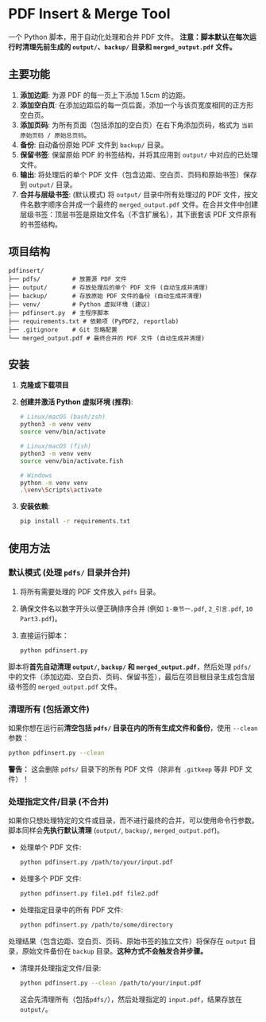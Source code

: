 # PDF Insert & Merge Tool

一个 Python 脚本，用于自动化处理和合并 PDF 文件。 **注意：脚本默认在每次运行时清理先前生成的 `output/`、`backup/` 目录和 `merged_output.pdf` 文件。**

## 主要功能

1.  **添加边距**: 为源 PDF 的每一页上下添加 1.5cm 的边距。
2.  **添加空白页**: 在添加边距后的每一页后面，添加一个与该页宽度相同的正方形空白页。
3.  **添加页码**: 为所有页面（包括添加的空白页）在右下角添加页码，格式为 `当前原始页码 / 原始总页码`。
4.  **备份**: 自动备份原始 PDF 文件到 `backup/` 目录。
5.  **保留书签**: 保留原始 PDF 的书签结构，并将其应用到 `output/` 中对应的已处理文件。
6.  **输出**: 将处理后的单个 PDF 文件（包含边距、空白页、页码和原始书签）保存到 `output/` 目录。
7.  **合并与层级书签**: (默认模式) 将 `output/` 目录中所有处理过的 PDF 文件，按文件名数字顺序合并成一个最终的 `merged_output.pdf` 文件。在合并文件中创建层级书签：顶层书签是原始文件名（不含扩展名），其下嵌套该 PDF 文件原有的书签结构。

## 项目结构

```
pdfinsert/
├── pdfs/         # 放置源 PDF 文件
├── output/       # 存放处理后的单个 PDF 文件 (自动生成并清理)
├── backup/       # 存放原始 PDF 文件的备份 (自动生成并清理)
├── venv/         # Python 虚拟环境 (建议)
├── pdfinsert.py  # 主程序脚本
├── requirements.txt # 依赖项 (PyPDF2, reportlab)
├── .gitignore    # Git 忽略配置
└── merged_output.pdf # 最终合并的 PDF 文件 (自动生成并清理)
```

## 安装

1.  **克隆或下载项目**

2.  **创建并激活 Python 虚拟环境 (推荐)**:

    ```bash
    # Linux/macOS (bash/zsh)
    python3 -m venv venv
    source venv/bin/activate

    # Linux/macOS (fish)
    python3 -m venv venv
    source venv/bin/activate.fish

    # Windows
    python -m venv venv
    .\venv\Scripts\activate
    ```

3.  **安装依赖**:

    ```bash
    pip install -r requirements.txt
    ```

## 使用方法

### 默认模式 (处理 `pdfs/` 目录并合并)

1.  将所有需要处理的 PDF 文件放入 `pdfs` 目录。
2.  确保文件名以数字开头以便正确排序合并 (例如 `1-章节一.pdf`, `2_引言.pdf`, `10 Part3.pdf`)。
3.  直接运行脚本：

    ```bash
    python pdfinsert.py
    ```

脚本将**首先自动清理 `output/`, `backup/` 和 `merged_output.pdf`**，然后处理 `pdfs/` 中的文件（添加边距、空白页、页码、保留书签），最后在项目根目录生成包含层级书签的 `merged_output.pdf` 文件。

### 清理所有 (包括源文件)

如果你想在运行前**清空包括 `pdfs/` 目录在内的所有生成文件和备份**，使用 `--clean` 参数：

```bash
python pdfinsert.py --clean
```
**警告：** 这会删除 `pdfs/` 目录下的所有 PDF 文件（除非有 `.gitkeep` 等非 PDF 文件）！

### 处理指定文件/目录 (不合并)

如果你只想处理特定的文件或目录，而不进行最终的合并，可以使用命令行参数。脚本同样会**先执行默认清理** (`output/`, `backup/`, `merged_output.pdf`)。

*   处理单个 PDF 文件:
    ```bash
    python pdfinsert.py /path/to/your/input.pdf
    ```
*   处理多个 PDF 文件:
    ```bash
    python pdfinsert.py file1.pdf file2.pdf
    ```
*   处理指定目录中的所有 PDF 文件:
    ```bash
    python pdfinsert.py /path/to/some/directory
    ```
处理结果（包含边距、空白页、页码、原始书签的独立文件）将保存在 `output` 目录，原始文件备份在 `backup` 目录。**这种方式不会触发合并步骤。**

*   清理并处理指定文件/目录:
    ```bash
    python pdfinsert.py --clean /path/to/your/input.pdf
    ```
    这会先清理所有（包括`pdfs/`），然后处理指定的 `input.pdf`，结果存放在 `output/`。